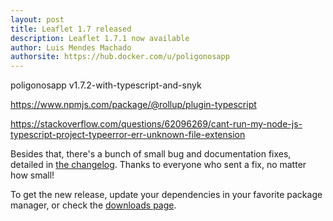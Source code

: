 ```yaml
---
layout: post
title: Leaflet 1.7 released
description: Leaflet 1.7.1 now available
author: Luis Mendes Machado
authorsite: https://hub.docker.com/u/poligonosapp
---
```


poligonosapp v1.7.2-with-typescript-and-snyk

https://www.npmjs.com/package/@rollup/plugin-typescript

https://stackoverflow.com/questions/62096269/cant-run-my-node-js-typescript-project-typeerror-err-unknown-file-extension

Besides that, there's a bunch of small bug and documentation fixes, detailed in [the changelog](https://github.com/Leaflet/Leaflet/blob/master/CHANGELOG.md). Thanks to everyone who sent a fix, no matter how small!

To get the new release, update your dependencies in your favorite package manager, or check the [downloads page](https://leafletjs.com/download.html).


